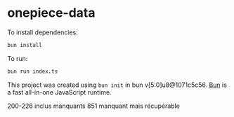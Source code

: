 # onepiece-data

To install dependencies:

```bash
bun install
```

To run:

```bash
bun run index.ts
```

This project was created using `bun init` in bun v[5:0]u8@1071c5c56. [Bun](https://bun.sh) is a fast all-in-one JavaScript runtime.

200-226 inclus manquants
851 manquant mais récupérable
